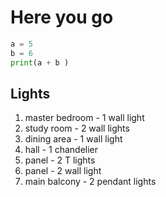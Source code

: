 # Here you go

``` python
a = 5
b = 6
print(a + b )

````

## Lights 
1. master bedroom - 1 wall light
2. study room - 2 wall lights
3. dining area - 1 wall light
4. hall - 1 chandelier
5. panel - 2 T lights 
6. panel - 2 wall light
7. main balcony - 2 pendant lights


